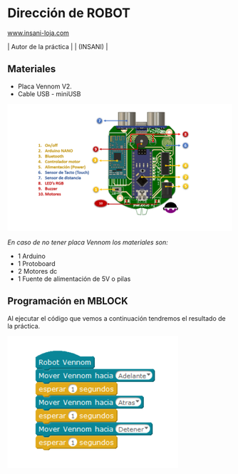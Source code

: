 # Dirección de ROBOT 




www.insani-loja.com

| Autor de la práctica |
| (INSANI) |


## Materiales
- Placa Vennom V2.
- Cable USB - miniUSB

![Placa de programacion Vennom](https://github.com/jandrs300/Bloques_M/blob/master/ejemplos_vennom/Version_2/placa-version2.png)

*En caso de no tener placa Vennom los materiales son:*
- 1 Arduino
- 1 Protoboard
- 2 Motores dc
- 1 Fuente de alimentación de 5V o pilas



## Programación en MBLOCK
Al ejecutar el código que vemos a continuación tendremos el resultado de la práctica.


![programa en mblock tono titanic con Arduino1](https://github.com/Insani01/Tutoriales/blob/master/MOTORES/Direccion%20de%20Robot/direccion_robot.png)
